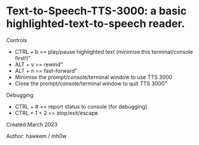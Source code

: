 # Text-to-Speech-TTS-3000: a basic highlighted-text-to-speech reader.

Controls
- CTRL + b == play/pause highlighted text (minimise this terminal/console first!)"
- ALT  + v == rewind"
- ALT  + n == fast-forward"
- Minimise the prompt/console/terminal window to use TTS 3000
- Close the prompt/console/terminal window to quit TTS 3000"

Debugging
- CTRL + # == report status to console (for debugging)
- CTRL + 1 + 2 == stop/exit/escape

Created March 2023

Author: hawkem / mh0w